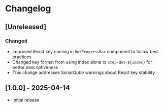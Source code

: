 # Changelog

## [Unreleased]

### Changed
- Improved React key naming in `DotProgressBar` component to follow best practices
- Changed key format from using index alone to `step-dot-${index}` for better descriptiveness
- This change addresses SonarQube warnings about React key stability

## [1.0.0] - 2025-04-14
- Initial release